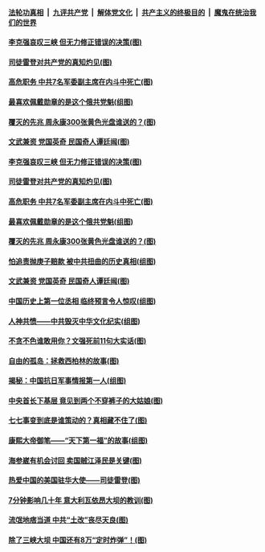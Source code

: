 

####  [法轮功真相](../../../../basic/blob/master/README.md?t=07101731) &nbsp;|&nbsp; [九评共产党](../../../../9ping.md/blob/master/README.md?t=07101731) &nbsp;|&nbsp; [解体党文化](../../../../jtdwh.md/blob/master/README.md?t=07101731)  &nbsp;|&nbsp; [共产主义的终极目的](../../../../gczydzjmd.md/blob/master/README.md?t=07101731) &nbsp;|&nbsp; [魔鬼在统治我们的世界](../../../../mgztzwmdsj.md/blob/master/README.md?t=07101731) 

#### [李克强哀叹三峡 但无力修正错误的决策(图)](../pages/p6/937538.md?t=07101731) 

#### [司徒雷登对共产党的真知灼见(图)](../pages/p6/934960.md?t=07101731) 

#### [高危职务 中共7名军委副主席在内斗中死亡(图)](../pages/p6/937966.md?t=07101731) 

#### [最喜欢佩戴勋章的是这个俄共党魁(组图)](../pages/p6/938666.md?t=07101731) 

#### [覆灭的先兆 周永康300张黄色光盘谁送的？(图)](../pages/p6/938537.md?t=07101731) 

#### [文武兼资 党国英奇 民国奇人谭廷闿(图)](../pages/p6/938512.md?t=07101731) 

#### [李克强哀叹三峡 但无力修正错误的决策(图)](../pages/p6/937538.md?t=07101731) 

#### [司徒雷登对共产党的真知灼见(图)](../pages/p6/934960.md?t=07101731) 

#### [高危职务 中共7名军委副主席在内斗中死亡(图)](../pages/p6/937966.md?t=07101731) 

#### [最喜欢佩戴勋章的是这个俄共党魁(组图)](../pages/p6/938666.md?t=07101731) 

#### [覆灭的先兆 周永康300张黄色光盘谁送的？(图)](../pages/p6/938537.md?t=07101731) 

#### [怕追责抛庚子赔款 被中共扭曲的历史真相(组图)](../pages/p6/938779.md?t=07101731) 

#### [文武兼资 党国英奇 民国奇人谭廷闿(图)](../pages/p6/938512.md?t=07101731) 

#### [中国历史上第一位丞相 临终预言令人惊叹(组图)](../pages/p6/938665.md?t=07101731) 

#### [人神共愤——中共毁灭中华文化纪实(组图)](../pages/p6/938791.md?t=07101731) 

#### [不贪不色谁敢用你？文强死前11句大实话(图)](../pages/p6/938533.md?t=07101731) 

#### [自由的孤岛：拯救西柏林的故事(图)](../pages/p6/938683.md?t=07101731) 

#### [揭秘：中国抗日军事情报第一人(组图)](../pages/p6/938662.md?t=07101731) 

#### [中央首长下基层 竟见到两个不穿裤子的大姑娘(图)](../pages/p6/937961.md?t=07101731) 

#### [七七事变到底是谁策动的？真相藏不住了(图)](../pages/p6/918522.md?t=07101731) 

#### [康熙大帝御笔——“天下第一福”的故事(组图)](../pages/p6/938350.md?t=07101731) 

#### [海参崴有机会讨回 卖国贼江泽民是关键(图)](../pages/p6/938782.md?t=07101731) 

#### [热爱中国的美国驻华大使——司徒雷登(图)](../pages/p6/934961.md?t=07101731) 

#### [7分钟影响几十年 意大利瓦依昂大坝的教训(图)](../pages/p6/937542.md?t=07101731) 

#### [流氓地痞当道 中共“土改”丧尽天良(图)](../pages/p6/937896.md?t=07101731) 

#### [除了三峡大坝 中国还有8万“定时炸弹”！(图)](../pages/p6/937540.md?t=07101731) 

